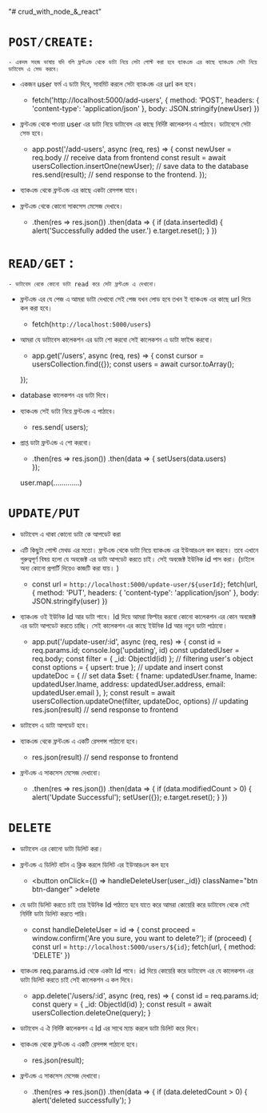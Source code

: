 "# crud_with_node_&_react" 


 # `POST/CREATE:` 
    - একদম সহজ ভাষায় যদি বলি ফ্রন্টএন্ড থেকে ডাটা নিয়ে সেটা পোস্ট করা হবে ব্যাকএন্ড এর কাছে ব্যাকএন্ড সেটা নিয়ে ডাটাবেস এ সেভ করবে।  


* একজন user ফর্ম এ ডাটা দিবে, সাবমিট করলে সেটা ব্যাকএন্ড এর url কল হবে।  

    - fetch('http://localhost:5000/add-users', {
            method: 'POST',
            headers: {
                'content-type': 'application/json'
            },
            body: JSON.stringify(newUser)
        })

* ফ্রন্টএন্ড থেকে পাওয়া user এর ডাটা নিয়ে ডাটাবেস এর কাছে নির্দিষ্ট কালেকশন এ পাঠাবে।  ডাটাবেসে সেটা সেভ হবে।  

    - app.post('/add-users', async (req, res) => {
        const newUser = req.body // receive data from frontend
        const result = await usersCollection.insertOne(newUser); // save data to the database
        res.send(result); // send response to the frontend.
      });

* ব্যাকএন্ড থেকে ফ্রন্টএন্ড এর কাছে একটা রেসপন্স যাবে। 
* ফ্রন্টএন্ড থেকে কোনো সাকসেস মেসেজ দেখাবে। 
    - .then(res => res.json())
            .then(data => {
                if (data.insertedId) {
                    alert('Successfully added the user.')
                    e.target.reset();
                }
            })


# `READ/GET` :  
    - ডাটাবেস থেকে কোনো ডাটা read করে সেটা ফ্রন্টএন্ড এ দেখানো।

* ফ্রন্টএন্ড এর যে পেজ এ  আমরা ডাটা দেখাবো সেই পেজ যখন লোড হবে তখন ই ব্যাকএন্ড এর কাছে url দিয়ে কল করা হবে।  
    - fetch(`http://localhost:5000/users`)
* আমরা যে ডাটাবেস কালেকশন এর ডাটা শো করবো সেই কালেকশন এ ডাটা ফাইন্ড করবো।  
    - app.get('/users', async (req, res) => {
        const cursor = usersCollection.find({});
        const users = await cursor.toArray();
        
    });
* database কালেকশন এর ডাটা দিবে।  
* ব্যাকএন্ড সেই ডাটা নিয়ে ফ্রন্টএন্ড এ পাঠাবে।  
    - res.send(
          users);
* প্রাপ্ত ডাটা ফ্রন্টএন্ড এ শো করবো।  
    - .then(res => res.json())
            .then(data => {
                setUsers(data.users)                
            });

    user.map(.............)

# `UPDATE/PUT`
* ডাটাবেস এ থাকা কোনো ডাটা কে আপডেট করা

* এটি কিছুটা পোস্ট মেথড এর মতো।  ফ্রন্টএন্ড থেকে ডাটা নিয়ে ব্যাকএন্ড এর ইউআরএল কল করবে। তবে এখানে গুরুত্বপূর্ণ বিষয় হলো যে অবজেক্ট এর ডাটা আপডেট করতে চাই।  সেই অবজেক্ট ইউনিক id পাস করা। (চাইলে অন্য কোনো প্রপার্টি দিয়েও কাজটি করা যায়। )

    - const url = `http://localhost:5000/update-user/${userId}`;
        fetch(url, {
            method: 'PUT',
            headers: {
                'content-type': 'application/json'
            },
            body: JSON.stringify(user)
        })

* ব্যাকএন্ড ওই ইউনিক Id আর ডাটা পাবে।  Id দিয়ে আমরা ফিল্টার করবো কোনো কালেকশন এর কোন অবজেক্ট এর ডাটা আপডেট করতে চাচ্ছি।  সেই কালেকশন এর কাছে ইউনিক Id আর নতুন ডাটা পাঠাবো।  
    - app.put('/update-user/:id', async (req, res) => {
        const id = req.params.id;
        console.log('updating', id)
        const updatedUser = req.body;
        const filter = { _id: ObjectId(id) }; // filtering user's object
        const options = { upsert: true }; // update and insert
        const updateDoc = { // set data
            $set: {
                fname: updatedUser.fname,
                lname: updatedUser.lname,
                address: updatedUser.address,
                email: updatedUser.email
            },
        };
        const result = await usersCollection.updateOne(filter, updateDoc, options) // updating 
        res.json(result) // send response to frontend

* ডাটাবেস এ ডাটা আপডেট হবে।  
* ব্যাকএন্ড থেকে ফ্রন্টএন্ড এ একটি রেসপন্স পাঠানো হবে।  
    - res.json(result) // send response to frontend
* ফ্রন্টএন্ড এ সাকসেস মেসেজ দেখাবো।  
    - .then(res => res.json())
            .then(data => {
                if (data.modifiedCount > 0) {
                    alert('Update Successful');
                    setUser({});
                    e.target.reset();
                }
            })

# `DELETE`
* ডাটাবেস এর কোনো ডাটা ডিলিট করা।  
* ফ্রন্টএন্ড এ ডিলিট বাটন এ ক্লিক করলে ডিলিট এর ইউআরএল কল হবে 
    - <button onClick={() => handleDeleteUser(user._id)} className="btn btn-danger" >delete</button>
* যে ডাটা ডিলিট করতে চাই তার ইউনিক Id পাঠাতে হবে যাতে করে আমরা কোয়েরি করে ডাটাবেস থেকে সেই নির্দিষ্ট ডাটা ডিলিট করতে পারি।  
    - const handleDeleteUser = id => {
        const proceed = window.confirm('Are you sure, you want to delete?');
        if (proceed) {
            const url = `http://localhost:5000/users/${id}`;
            fetch(url, {
                method: 'DELETE'
            })

* ব্যাকএন্ড req.params.id থেকে একটা Id পাবে।  id  দিয়ে কোয়েরি করে ডাটাবেস এর যে  কালেকশন  এর ডাটা ডিলিট করতে চাই সেই কালেকশন এ কল দিবে।
    - app.delete('/users/:id', async (req, res) => {
        const id = req.params.id;
        const query = { _id: ObjectId(id) };
        const result = await usersCollection.deleteOne(query);
    }
* ডাটাবেস এ ঐ নির্দিষ্ট কালেকশন এ Id এর সাথে ম্যাচ করলে ডাটা ডিলিট করে দিবে।  
* ব্যাকএন্ড থেকে ফ্রন্টএন্ড এ একটি রেসপন্স পাঠানো হবে।  
    - res.json(result);
* ফ্রন্টএন্ড এ সাকসেস মেসেজ দেখাবো।  
    - .then(res => res.json())
                .then(data => {
                    if (data.deletedCount > 0) {
                        alert('deleted successfully');
                    }